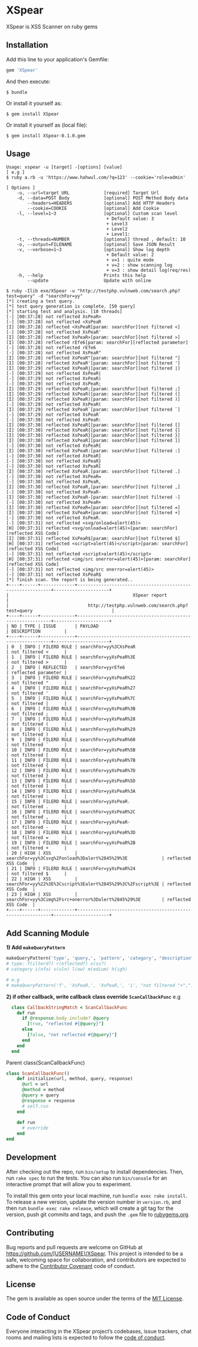 # XSpear
XSpear is XSS Scanner on ruby gems

## Installation

Add this line to your application's Gemfile:

```ruby
gem 'XSpear'
```

And then execute:

    $ bundle

Or install it yourself as:

    $ gem install XSpear

Or install it yourself as (local file):

    $ gem install XSpear-0.1.0.gem


## Usage

```
Usage: xspear -u [target] -[options] [value]
[ e.g ]
$ ruby a.rb -u 'https://www.hahwul.com/?q=123' --cookie='role=admin'

[ Options ]
    -u, --url=target_URL             [required] Target Url
    -d, --data=POST Body             [optional] POST Method Body data
        --headers=HEADERS            [optional] Add HTTP Headers
        --cookie=COOKIE              [optional] Add Cookie
    -l, --level=1~3                  [optional] Custom scan level
                                      + Default value: 3
                                      + Level3
                                      + Level2
                                      + Level1: 
    -t, --threads=NUMBER             [optional] thread , default: 10
    -o, --output=FILENAME            [optional] Save JSON Result
    -v, --verbose=1~3                [optional] Show log depth
                                      + Default value: 2
                                      + v=1 : quite mode
                                      + v=2 : show scanning log
                                      + v=3 : show detail log(req/res)
    -h, --help                       Prints this help
        --update                     Update with online

```

```
$ ruby -Ilib exe/XSpear -u "http://testphp.vulnweb.com/search.php?test=query" -d "searchFor=yy"
[*] creating a test query.
[*] test query generation is complete. [50 query]
[*] starting test and analysis. [10 threads]
[-] [00:37:28] not reflected XsPeaR>
[-] [00:37:28] not reflected <XsPeaR
[I] [00:37:28] reflected <XsPeaR[param: searchFor][not filtered <]
[-] [00:37:28] not reflected XsPeaR'
[I] [00:37:28] reflected XsPeaR>[param: searchFor][not filtered >]
[I] [00:37:28] reflected rEfe6[param: searchFor][reflected parameter]
[-] [00:37:28] not reflected rEfe6
[-] [00:37:28] not reflected XsPeaR"
[I] [00:37:28] reflected XsPeaR"[param: searchFor][not filtered "]
[I] [00:37:28] reflected XsPeaR'[param: searchFor][not filtered ']
[I] [00:37:29] reflected XsPeaR|[param: searchFor][not filtered |]
[-] [00:37:29] not reflected XsPeaR|
[-] [00:37:29] not reflected XsPeaR)
[-] [00:37:29] not reflected XsPeaR;
[I] [00:37:29] reflected XsPeaR;[param: searchFor][not filtered ;]
[I] [00:37:29] reflected XsPeaR([param: searchFor][not filtered (]
[I] [00:37:29] reflected XsPeaR)[param: searchFor][not filtered )]
[-] [00:37:29] not reflected XsPeaR(
[I] [00:37:29] reflected XsPeaR`[param: searchFor][not filtered `]
[-] [00:37:29] not reflected XsPeaR`
[-] [00:37:30] not reflected XsPeaR:
[I] [00:37:30] reflected XsPeaR[[param: searchFor][not filtered []
[I] [00:37:30] reflected XsPeaR{[param: searchFor][not filtered {]
[I] [00:37:30] reflected XsPeaR}[param: searchFor][not filtered }]
[I] [00:37:30] reflected XsPeaR][param: searchFor][not filtered ]]
[-] [00:37:30] not reflected XsPeaR{
[I] [00:37:30] reflected XsPeaR:[param: searchFor][not filtered :]
[-] [00:37:30] not reflected XsPeaR]
[-] [00:37:30] not reflected XsPeaR}
[-] [00:37:30] not reflected XsPeaR[
[I] [00:37:30] reflected XsPeaR.[param: searchFor][not filtered .]
[-] [00:37:30] not reflected XsPeaR=
[-] [00:37:30] not reflected XsPeaR,
[I] [00:37:30] reflected XsPeaR,[param: searchFor][not filtered ,]
[-] [00:37:30] not reflected XsPeaR-
[I] [00:37:30] reflected XsPeaR-[param: searchFor][not filtered -]
[-] [00:37:30] not reflected XsPeaR+
[I] [00:37:30] reflected XsPeaR=[param: searchFor][not filtered =]
[I] [00:37:30] reflected XsPeaR+[param: searchFor][not filtered +]
[-] [00:37:30] not reflected XsPeaR.
[-] [00:37:31] not reflected <svg/onload=alert(45)>
[H] [00:37:31] reflected <svg/onload=alert(45)>[param: searchFor][reflected XSS Code]
[I] [00:37:31] reflected XsPeaR$[param: searchFor][not filtered $]
[H] [00:37:31] reflected <script>alert(45)</script>[param: searchFor][reflected XSS Code]
[-] [00:37:31] not reflected <script>alert(45)</script>
[H] [00:37:31] reflected <img/src onerror=alert(45)>[param: searchFor][reflected XSS Code]
[-] [00:37:31] not reflected <img/src onerror=alert(45)>
[-] [00:37:31] not reflected XsPeaR$
[*] finish scan. the report is being generated..
+----+------+-------------+------------------------------------------------------------+---------------------+
|                                               XSpear report                                                |
|                              http://testphp.vulnweb.com/search.php?test=query                              |
+----+------+-------------+------------------------------------------------------------+---------------------+
| NO | TYPE | ISSUE       | PAYLOAD                                                    | DESCRIPTION         |
+----+------+-------------+------------------------------------------------------------+---------------------+
| 0  | INFO | FILERD RULE | searchFor=yy%3CXsPeaR                                      | not filtered <      |
| 1  | INFO | FILERD RULE | searchFor=yyXsPeaR%3E                                      | not filtered >      |
| 2  | INFO | REFLECTED   | searchFor=yyrEfe6                                          | reflected parameter |
| 3  | INFO | FILERD RULE | searchFor=yyXsPeaR%22                                      | not filtered "      |
| 4  | INFO | FILERD RULE | searchFor=yyXsPeaR%27                                      | not filtered '      |
| 5  | INFO | FILERD RULE | searchFor=yyXsPeaR%7C                                      | not filtered |      |
| 6  | INFO | FILERD RULE | searchFor=yyXsPeaR%3B                                      | not filtered ;      |
| 7  | INFO | FILERD RULE | searchFor=yyXsPeaR%28                                      | not filtered (      |
| 8  | INFO | FILERD RULE | searchFor=yyXsPeaR%29                                      | not filtered )      |
| 9  | INFO | FILERD RULE | searchFor=yyXsPeaR%60                                      | not filtered `      |
| 10 | INFO | FILERD RULE | searchFor=yyXsPeaR%5B                                      | not filtered [      |
| 11 | INFO | FILERD RULE | searchFor=yyXsPeaR%7B                                      | not filtered {      |
| 12 | INFO | FILERD RULE | searchFor=yyXsPeaR%7D                                      | not filtered }      |
| 13 | INFO | FILERD RULE | searchFor=yyXsPeaR%5D                                      | not filtered ]      |
| 14 | INFO | FILERD RULE | searchFor=yyXsPeaR%3A                                      | not filtered :      |
| 15 | INFO | FILERD RULE | searchFor=yyXsPeaR.                                        | not filtered .      |
| 16 | INFO | FILERD RULE | searchFor=yyXsPeaR%2C                                      | not filtered ,      |
| 17 | INFO | FILERD RULE | searchFor=yyXsPeaR-                                        | not filtered -      |
| 18 | INFO | FILERD RULE | searchFor=yyXsPeaR%3D                                      | not filtered =      |
| 19 | INFO | FILERD RULE | searchFor=yyXsPeaR%2B                                      | not filtered +      |
| 20 | HIGH | XSS         | searchFor=yy%3Csvg%2Fonload%3Dalert%2845%29%3E             | reflected XSS Code  |
| 21 | INFO | FILERD RULE | searchFor=yyXsPeaR%24                                      | not filtered $      |
| 22 | HIGH | XSS         | searchFor=yy%22%3E%3Cscript%3Ealert%2845%29%3C%2Fscript%3E | reflected XSS Code  |
| 23 | HIGH | XSS         | searchFor=yy%3Cimg%2Fsrc+onerror%3Dalert%2845%29%3E        | reflected XSS Code  |
+----+------+-------------+------------------------------------------------------------+---------------------+

```

## Add Scanning Module
**1) Add `makeQueryPattern`**
```ruby
makeQueryPattern('type', 'query,', 'pattern', 'category', "description", "callback funcion")
# type: f(ilterd?) r(eflected?) x(ss?)
# category i(nfo) v(uln) l(ow) m(edium) h(igh) 

# e.g 
# makeQueryPattern('f', 'XsPeaR,', 'XsPeaR,', 'i', "not filtered "+",".blue, CallbackStringMatch)
```

**2) if other callback, write callback class override `ScanCallbackFunc`**
e.g
```ruby
  class CallbackStringMatch < ScanCallbackFunc
    def run
      if @response.body.include? @query
        [true, "reflected #{@query}"]
      else
        [false, "not reflected #{@query}"]
      end
    end
  end
```

Parent class(ScanCallbackFunc)
```ruby
class ScanCallbackFunc()
    def initialize(url, method, query, response)
      @url = url
      @method = method
      @query = query
      @response = response
      # self.run
    end
    
    def run
      # override
    end
end
```

## Development

After checking out the repo, run `bin/setup` to install dependencies. Then, run `rake spec` to run the tests. You can also run `bin/console` for an interactive prompt that will allow you to experiment.

To install this gem onto your local machine, run `bundle exec rake install`. To release a new version, update the version number in `version.rb`, and then run `bundle exec rake release`, which will create a git tag for the version, push git commits and tags, and push the `.gem` file to [rubygems.org](https://rubygems.org).

## Contributing

Bug reports and pull requests are welcome on GitHub at https://github.com/[USERNAME]/XSpear. This project is intended to be a safe, welcoming space for collaboration, and contributors are expected to adhere to the [Contributor Covenant](http://contributor-covenant.org) code of conduct.

## License

The gem is available as open source under the terms of the [MIT License](https://opensource.org/licenses/MIT).

## Code of Conduct

Everyone interacting in the XSpear project’s codebases, issue trackers, chat rooms and mailing lists is expected to follow the [code of conduct](https://github.com/[USERNAME]/XSpear/blob/master/CODE_OF_CONDUCT.md).
